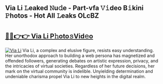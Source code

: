 ## Via Li 𝙻eaked 𝙽u𝚍e - Part-vfa 𝚅𝚒deo B𝚒kini 𝙿hotos - Hot All 𝙻eaks OLcBZ

# <h2><a href="http://ld2ts18.urlbe.top/?page=Via+Li">🔗🔗👉👉 Via Li P𝚑oto𝚜Vid𝚎o</a></h2>

[![Via Li](https://i.imgur.com/eBuTRDB.gif)](http://ld2ts18.urlbe.top/?page=Via+Li)
Via Li, a complex and elusive figure, resists easy understanding. Her unorthodox approach to building a web persona has magnetized and offended followers, generating debates on artistic expression, privacy, and the intricacies of virtual societies. Regardless of her future decisions, her mark on the virtual community is indelible. Unyielding determination and undeniable charisma propel Via Li to new heights in the digital realm.
